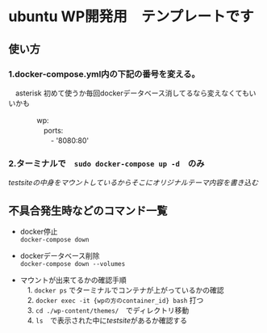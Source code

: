 # ubuntu WP開発用　テンプレートです

## 使い方

### 1.docker-compose.yml内の下記の番号を変える。  
　asterisk 初めて使うか毎回dockerデータベース消してるなら変えなくてもいいかも

　　　　wp:  
　　　　　ports:  
　　　　　　- '8080:80'   

### 2.ターミナルで　`sudo docker-compose up -d`　のみ

*testsiteの中身をマウントしているからそこにオリジナルテーマ内容を書き込む*

## 不具合発生時などのコマンド一覧

* docker停止  
    `docker-compose down`

* dockerデータベース削除  
    `docker-compose down --volumes`

* マウントが出来てるかの確認手順  
　1. `docker ps` でターミナルでコンテナが上がっているかの確認  
　2. `docker exec -it {wpの方のcontainer_id} bash` 打つ  
　3. `cd ./wp-content/themes/`　でディレクトリ移動  
　4. `ls`　で表示された中に*testsite*があるか確認する  